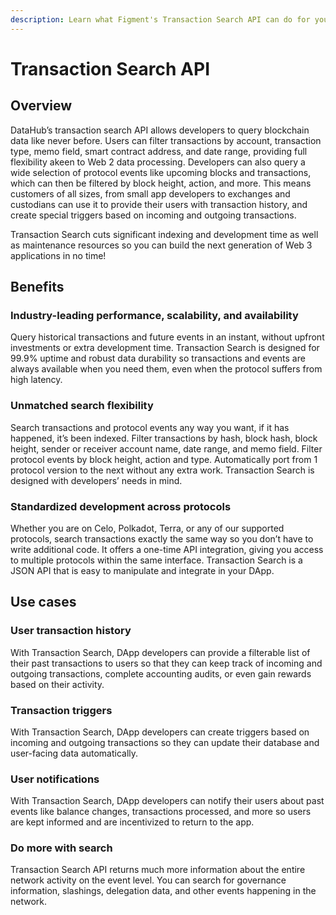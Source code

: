 ```yaml
---
description: Learn what Figment's Transaction Search API can do for you
---
```


# Transaction Search API

## Overview

DataHub’s transaction search API allows developers to query blockchain data like never before. Users can filter transactions by account, transaction type, memo field, smart contract address, and date range, providing full flexibility akeen to Web 2 data processing. Developers can also query a wide selection of protocol events like upcoming blocks and transactions, which can then be filtered by block height, action, and more. This means customers of all sizes, from small app developers to exchanges and custodians can use it to provide their users with transaction history, and create special triggers based on incoming and outgoing transactions. 

Transaction Search cuts significant indexing and development time as well as maintenance resources so you can build the next generation of Web 3 applications in no time! 

## Benefits 

### Industry-leading performance, scalability, and availability

Query historical transactions and future events in an instant, without upfront investments or extra development time. Transaction Search is designed for 99.9% uptime and robust data durability so transactions and events are always available when you need them, even when the protocol suffers from high latency. 

### Unmatched search flexibility 

Search transactions and protocol events any way you want, if it has happened, it’s been indexed. Filter transactions by hash, block hash, block height, sender or receiver account name, date range, and memo field. Filter protocol events by block height, action and type. Automatically port from 1 protocol version to the next without any extra work. Transaction Search is designed with developers’ needs in mind. 

### Standardized development across protocols 

Whether you are on Celo, Polkadot, Terra, or any of our supported protocols, search transactions exactly the same way so you don’t have to write additional code. It offers a one-time API integration, giving you access to multiple protocols within the same interface. Transaction Search is a JSON API that is easy to manipulate and integrate in your DApp. 

## **Use cases**

### **User transaction history**

With Transaction Search, DApp developers can provide a filterable list of their past transactions to users so that they can keep track of incoming and outgoing transactions, complete accounting audits, or even gain rewards based on their activity. 

### Transaction triggers 

With Transaction Search, DApp developers can create triggers based on incoming and outgoing transactions so they can update their database and user-facing data automatically. 

### User notifications 

With Transaction Search, DApp developers can notify their users about past events like balance changes, transactions processed, and more so users are kept informed and are incentivized to return to the app. 

### Do more with search

Transaction Search API returns much more information about the entire network activity on the event level. You can search for governance information, slashings, delegation data, and other events happening in the network.  


